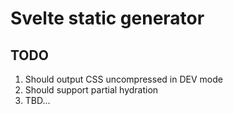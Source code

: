 # Svelte static generator

## TODO
1. Should output CSS uncompressed in DEV mode
2. Should support partial hydration
3. TBD...
